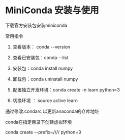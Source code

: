 # MiniConda 安装与使用

下载官方安装包安装miniconda



常用指令

1. 查看版本： conda --version

 2.	查看已安装包：conda --list
 3.	安装包：conda install numpy
 4.	卸载包：conda uninstall numpy
 5.	配置独立开发环境：conda create -n learn  python=3
 6.	切换环境 ： source active learn


通过修改.condarc 以更新anaconda的仓库地址



conda在指定目录下创建虚拟环境

conda create --prefix=//// python=3

